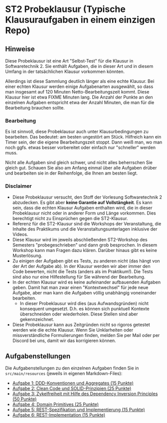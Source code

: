 # ST2 Probeklausur (Typische Klausuraufgaben in einem einzigen Repo)

## Hinweise

Diese Probeklausur ist eine Art "Selbst-Test" für die Klausur in Softwaretechnik 2. Sie enthält 
Aufgaben, die in dieser Art und in diesem Umfang in der tatsächlichen Klausur vorkommen könnten.

Allerdings ist diese Sammlung deutlich länger als eine echte Klausur. Bei einer echten Klausur
werden einige Aufgabenarten ausgewählt, so dass man insgesamt auf 120 Minuten Netto-Bearbeitungszeit 
kommt. Diese Klausur hier ist etwa FIXME Minuten lang. Die Anzahl der Punkte an den einzelnen 
Aufgaben entspricht etwa der Anzahl Minuten, die man für die Bearbeitung brauchen sollte. 


### Bearbeitung

Es ist sinnvoll, diese Probeklausur auch unter Klausurbedingungen zu bearbeiten. Das bedeutet:
am besten ungestört am Stück. Hilfreich kann ein Timer sein, der die eigene Bearbeitungszeit
stoppt. Dann weiß man, wo man noch ggfs. etwas besser vorbereitet oder einfach nur "schneller" 
werden muss.

Nicht alle Aufgaben sind gleich schwer, und nicht alles beherrschen Sie gleich gut. Schauen
Sie also am Anfang einmal über alle Aufgaben drüber und bearbeiten sie in der Reihenfolge, die
Ihnen am besten liegt.


### Disclaimer

* Diese Probeklausur versucht, den Stoff der Vorlesung Softwaretechnik 2 abzudecken. Es gibt aber
  **keine Garantie auf Vollstängkeit**. Es kann sein, dass die echten Klausur Aufgaben enthalten 
  wird, die in dieser Probeklausur nicht oder in anderer Form und Länge vorkommen. Dies berechtigt nicht
  zu Einsprüchen gegen die ST2-Klausur. 
* Referenz für die ST2-Klausur sind die Workshops der Veranstaltung, die Inhalte des Praktikums 
  und die Veranstaltungsunterlagen inklusive der Videos.
* Diese Klausur wird im jeweils abschließenden ST2-Workshop des Semesters "probegeschrieben" und
  dann grob besprochen. In diesem Workshop kann man Fragen dazu klären. Darüber hinaus gibt es
  keine Musterlösung.
* Zu einigen der Aufgaben gibt es Tests, zu anderen nicht (das hängt von der Art der Aufgabe ab). 
  In der Klausur werden wir aber immer den Code bewerten, nicht die Tests (anders als im 
  Praktikum!). Die Tests sind also nur eine Hilfestellung für Sie während der Bearbeitung.
* In der echten Klausur wird es keine aufeinander aufbauenden Aufgaben geben. Damit hat man zwar
  einen "Kontextwechsel" für jede neue Aufgabe, aber man kann die Aufgaben völlig unabhängig 
  voneinander bearbeiten. 
  - In dieser Probeklausur wird dies (aus Aufwandsgründen) nicht konsequent umgesetzt. 
    D.h. es können sich punktuell Kontexte überschneiden oder wiederholen. Diese Stellen 
    sind aber gekennzeichnet.
* Diese Probeklausur kann aus Zeitgründen nicht so rigoros getestet werden wie die echte Klausur.
  Wenn Sie Unklarheiten oder missverständliche Formulierungen finden, melden Sie per Mail oder
  per Discord bei uns, damit wir das korrigieren können.


## Aufgabenstellungen

Die Aufgabenstellungen zu den einzelnen Aufgaben finden Sie in `src/main/resources` (jeweils in
eigenen Markdown-Files):

* [Aufgabe 1: DDD-Konventionen und Aggregates (15 Punkte)](./src/main/resources/a1_ddd_aggregates.md)
* [Aufgabe 2: Clean Code und SOLID-Prinzipien (25 Punkte)](./src/main/resources/a2_clean_code_and_solid.md)
* [Aufgabe 3: Zykelfreiheit mit Hilfe des Dependency Inversion Principles (50 Punkte)](./src/main/resources/a3_dip_zykelfreiheit.md)
* [Aufgabe 4: Domain Primitives (25 Punkte)](./src/main/resources/a4_domain_primitives.md)
* [Aufgabe 5: REST-Spezifikation und Implementierung (15 Punkte)](./src/main/resources/a5_rest_spezifikation.md)
* [Aufgabe 6: REST-Implementation (15 Punkte)](./src/main/resources/a6_rest_implementation.md)
